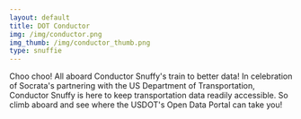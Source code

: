```yaml
---
layout: default
title: DOT Conductor
img: /img/conductor.png
img_thumb: /img/conductor_thumb.png
type: snuffie
---
```


Choo choo! All aboard Conductor Snuffy's train to better data! In celebration of Socrata's partnering with the US Department of Transportation, Conductor Snuffy is here to keep transportation data readily accessible. So climb aboard and see where the USDOT's Open Data Portal can take you!